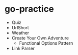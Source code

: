 # go-practice
- Quiz
- UrlShort
- Weather
- Create Your Own Adventure
    - Functional Options Pattern
- Link Parser